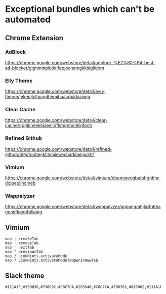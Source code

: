# Exceptional bundles which can't be automated

## Chrome Extension

### AdBlock
https://chrome.google.com/webstore/detail/adblock-%E2%80%94-best-ad-blocker/gighmmpiobklfepjocnamgkkbiglidom

### Elly Theme
https://chrome.google.com/webstore/detail/ayu-theme/jekepjlclfpcgdhemihaacdpkhiaiimp

### Clear Cache
https://chrome.google.com/webstore/detail/clear-cache/cppjkneekbjaeellbfkmgnhonkkjfpdn

### Refined Github
https://chrome.google.com/webstore/detail/refined-github/hlepfoohegkhhmjieoechaddaejaokhf

### Vimium
https://chrome.google.com/webstore/detail/vimium/dbepggeogbaibhgnhhndojpepiihcmeb

### Wappalyzer
https://chrome.google.com/webstore/detail/wappalyzer/gppongmhjkpfnbhagpmjfkannfbllamg

## Vimium

```
map ; createTab
map : removeTab
map ' nextTab
map " previousTab
map / LinkHints.activateMode
map ? LinkHints.activateModeToOpenInNewTab
```

## Slack theme

```
#111A1F,#350d36,#738C9C,#C0C7CA,#2D3640,#C0C7CA,#798362,#810002,#111A1F,#C0C7CA
```
